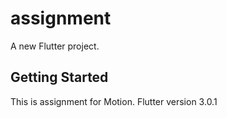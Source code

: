 # assignment

A new Flutter project.

## Getting Started

This is assignment for Motion. Flutter version 3.0.1
